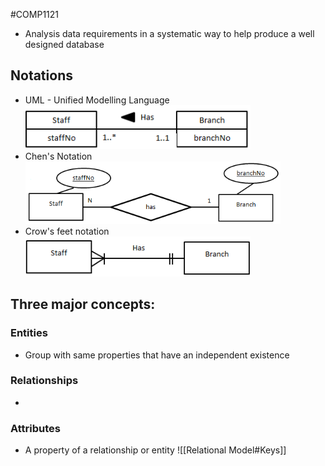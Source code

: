 #COMP1121
- Analysis data requirements in a systematic way to help produce a well designed database
## Notations
- UML - Unified Modelling Language
![UMLExample](images/UMLExample.png)
-  Chen's Notation
![ChensExample](images/ChensExample.png)
- Crow's feet notation
![CrowsExample](images/CrowsExample.png)

## Three major concepts:
### Entities
- Group with same properties that have an independent existence
### Relationships
- 
### Attributes
- A property of a relationship or entity
![[Relational Model#Keys]]